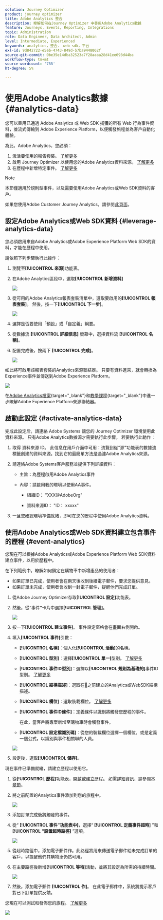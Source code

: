 ```yaml
---
solution: Journey Optimizer
product: journey optimizer
title: Adobe Analytics 整合
description: 瞭解如何在Journey Optimizer 中善用Adobe Analytics數據
feature: Journeys, Events, Reporting, Integrations
topic: Administration
role: Data Engineer, Data Architect, Admin
level: Intermediate, Experienced
keywords: analytics，整合， web sdk，平台
exl-id: 9d842722-e5eb-4743-849d-b7ba9448062f
source-git-commit: 0be35e14dba32523a7f28aaaa28d41ee693d44ba
workflow-type: tm+mt
source-wordcount: '755'
ht-degree: 5%

---
```


# 使用Adobe Analytics數據 {#analytics-data}

您可以善用已通過 Adobe Analytics 或 Web SDK 捕獲的所有 Web 行為事件資料，並流式傳輸到 Adobe Experience Platform，以便觸發旅程並為客戶自動化體驗。

為此，Adobe Analytics，您必須：

1. 激活要使用的報告套裝。 [了解更多](#leverage-analytics-data)
1. 啟用 Journey Optimizer 以使用您的Adobe Analytics資料來源。 [了解更多](#activate-analytics-data)
1. 在歷程中新增特定事件。 [了解更多](#event-analytic)

>[!NOTE]
>
>本節僅適用於規則型事件，以及需要使用Adobe Analytics或Web SDK資料的客戶。
> 
>如果您使用Adobe Customer Journey Analytics，請參閱[此頁面](../reports/cja-ajo.md)。
>

## 設定Adobe Analytics或Web SDK資料 {#leverage-analytics-data}

您必須啟用來自Adobe Analytics或Adobe Experience Platform Web SDK的資料，才能在歷程中使用。

請依照下列步驟執行此操作：

1. 瀏覽至&#x200B;**[!UICONTROL 來源]**&#x200B;功能表。

1. 在Adobe Analytics區段中，選取&#x200B;**[!UICONTROL 新增資料]**

   ![](assets/ajo-aa_1.png)

1. 從可用的Adobe Analytics報表套裝清單中，選取要啟用的&#x200B;**[!UICONTROL 報表套裝]**。 然後，按一下&#x200B;**[!UICONTROL 下一步]**。

   ![](assets/ajo-aa_2.png)

1. 選擇是否要使用「預設」或「自定義」綱要。

1. 從數據流 **[!UICONTROL 詳細信息]** 螢幕中，選擇資料流 **[!UICONTROL 名稱]**。

1. 配置完成後，按兩下 **[!UICONTROL 完成]**。

   ![](assets/ajo-aa_3.png)

如此將可啟用該報表套裝的Analytics來源聯結器。 只要有資料進來，就會轉換為Experience事件並傳送到Adobe Experience Platform。

![](assets/ajo-aa_4.png)

在[Adobe Analytics檔案](https://experienceleague.adobe.com/docs/experience-platform/sources/connectors/adobe-applications/analytics.html?lang=zh-Hant){target="_blank"}和[教學課程](https://experienceleague.adobe.com/docs/experience-platform/sources/ui-tutorials/create/adobe-applications/analytics.html?lang=zh-Hant){target="_blank"}中進一步瞭解Adobe Experience Platform來源聯結器。

## 啟動此設定 {#activate-analytics-data}

完成此設定后，請連絡 Adobe Systems 讓您的 Journey Optimizer 環境使用此資料來源。 只有Adobe Analytics數據源才需要執行此步驟。 若要執行此動作：

1. 取得 資料來源 ID。 此信息在用戶介面中可用：流覽到從“源&#x200B;**”**&#x200B;功能表的數據流標籤創建的&#x200B;**&#x200B;**&#x200B;資料來源。找到它的最簡單方法是過濾Adobe Analytics來源。
1. 請連絡Adobe Systems客戶服務並提供下列詳細資料：

   * 主旨：為歷程啟用Adobe Analytics事件

   * 內容：請啟用我的環境以使用AA事件。

      * 組織ID： &quot;XXX@AdobeOrg&quot;

      * 資料來源ID： &quot;ID： xxxxx&quot;

1. 一旦您確認環境準備就緒，即可在您的歷程中使用Adobe Analytics資料。

## 使用Adobe Analytics或Web SDK資料建立包含事件的歷程 {#event-analytics}

您現在可以根據Adobe Analytics或Adobe Experience Platform Web SDK資料建立事件，以用於歷程中。

在下列範例中，瞭解如何鎖定在購物車中新增產品的使用者：

* 如果訂單已完成，使用者會在兩天後收到後續電子郵件，要求您提供意見。
* 如果訂單未完成，使用者會收到一封電子郵件，提醒他們完成訂單。

1. 從Adobe Journey Optimizer存取&#x200B;**[!UICONTROL 設定]**&#x200B;功能表。

1. 然後，從“事件&#x200B;**”**&#x200B;卡片中選擇&#x200B;**[!UICONTROL 管理]**。

   ![](assets/ajo-aa_5.png)

1. 按一下&#x200B;**[!UICONTROL 建立事件]**。 事件設定窗格會在畫面右側開啟。

1. 填入&#x200B;**[!UICONTROL 事件]**&#x200B;引數：

   * **[!UICONTROL 名稱]**：個人化&#x200B;**[!UICONTROL 活動]**&#x200B;的名稱。
   * **[!UICONTROL 型別]**：選擇&#x200B;**[!UICONTROL 單一]**&#x200B;型別。 [了解更多](../event/about-events.md)
   * **[!UICONTROL 事件ID型別]**：選擇以&#x200B;**[!UICONTROL 規則為基礎的]**&#x200B;事件ID型別。 [了解更多](../event/about-events.md#event-id-type)
   * **[!UICONTROL 結構描述]**：選取在[&#128279;](#leverage-analytics-data)之前建立的Analytics或WebSDK結構描述。
   * **[!UICONTROL 欄位]**：選取裝載欄位。 [了解更多](../event/about-creating.md#define-the-payload-fields)
   * **[!UICONTROL 事件ID條件]**：定義條件以識別將觸發您歷程的事件。

     在此，當客戶將專案新增至購物車時會觸發事件。
   * **[!UICONTROL 設定檔識別碼]**：從您的裝載欄位選擇一個欄位，或是定義一個公式，以識別與事件相關聯的人員。

   ![](assets/ajo-aa_6.png)

1. 設定後，選取&#x200B;**[!UICONTROL 儲存]**。

現在事件已準備就緒，請建立歷程以使用它。

1. 從&#x200B;**[!UICONTROL 歷程]**&#x200B;功能表，開啟或建立歷程。 如需詳細資訊，請參閱[本章節](../building-journeys/journey-gs.md)。

1. 將之前配置的Analytics事件添加到您的旅程中。

   ![](assets/ajo-aa_8.png)

1. 添加訂單完成後將觸發的事件。

1. 從“ **[!UICONTROL 事件”功能表中]**，選擇“ **[!UICONTROL 定義事件超時]** ”和 **[!UICONTROL “設置超時路徑]** ”選項。

   ![](assets/ajo-aa_9.png)

1. 從超時路徑中，添加電子郵件&#x200B;**&#x200B;**&#x200B;作。此路徑將用來傳送電子郵件給未完成訂單的客戶，以提醒他們其購物車仍然可用。

1. 在主要路徑後新增&#x200B;**[!UICONTROL 等待]**&#x200B;活動，並將其設定為所需的持續時間。

   ![](assets/ajo-aa_10.png)

1. 然後，添加電子郵件 **[!UICONTROL 作]**。 在此電子郵件中，系統將提示客戶對已下訂單提供反饋。

您現在可以測試和發佈您的旅程。 [了解更多](../building-journeys/publishing-the-journey.md)

![](assets/ajo-aa_7.png)
